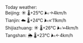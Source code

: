Today weather:  
Beijing: ☀️   🌡️+25°C 🌬️→4km/h  
Tianjin: ☁️   🌡️+24°C 🌬️↙11km/h  
Shijiazhuang: ☀️   🌡️+26°C 🌬️↘4km/h  
Tangshan: 🌦   🌡️+23°C 🌬️←4km/h  
